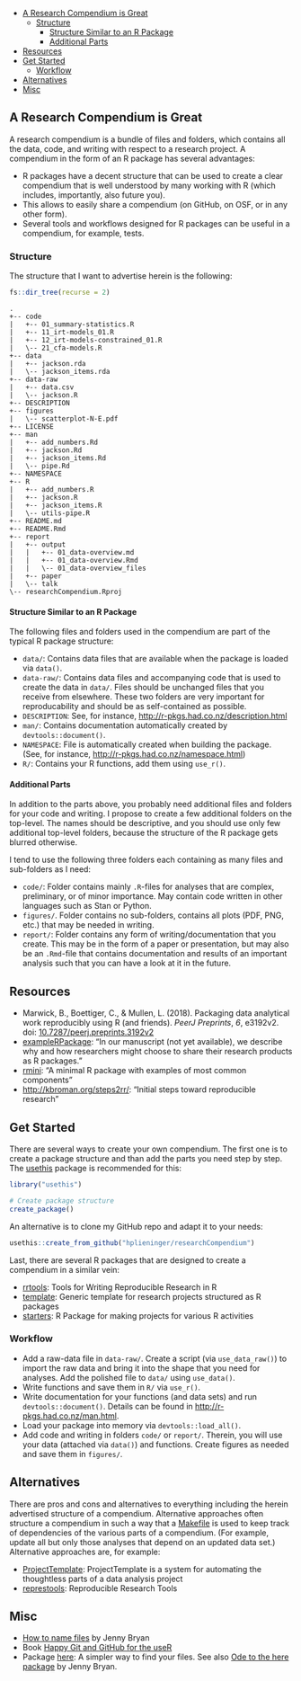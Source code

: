 
  - [A Research Compendium is Great](#a-research-compendium-is-great)
      - [Structure](#structure)
          - [Structure Similar to an R
            Package](#structure-similar-to-an-r-package)
          - [Additional Parts](#additional-parts)
  - [Resources](#resources)
  - [Get Started](#get-started)
      - [Workflow](#workflow)
  - [Alternatives](#alternatives)
  - [Misc](#misc)

<!-- README.md is generated from README.Rmd. Please edit that file -->

## A Research Compendium is Great

A research compendium is a bundle of files and folders, which contains
all the data, code, and writing with respect to a research project. A
compendium in the form of an R package has several advantages:

  - R packages have a decent structure that can be used to create a
    clear compendium that is well understood by many working with R
    (which includes, importantly, also future you).
  - This allows to easily share a compendium (on GitHub, on OSF, or in
    any other form).
  - Several tools and workflows designed for R packages can be useful in
    a compendium, for example, tests.

### Structure

The structure that I want to advertise herein is the following:

``` r
fs::dir_tree(recurse = 2)
```

    .
    +-- code
    |   +-- 01_summary-statistics.R
    |   +-- 11_irt-models_01.R
    |   +-- 12_irt-models-constrained_01.R
    |   \-- 21_cfa-models.R
    +-- data
    |   +-- jackson.rda
    |   \-- jackson_items.rda
    +-- data-raw
    |   +-- data.csv
    |   \-- jackson.R
    +-- DESCRIPTION
    +-- figures
    |   \-- scatterplot-N-E.pdf
    +-- LICENSE
    +-- man
    |   +-- add_numbers.Rd
    |   +-- jackson.Rd
    |   +-- jackson_items.Rd
    |   \-- pipe.Rd
    +-- NAMESPACE
    +-- R
    |   +-- add_numbers.R
    |   +-- jackson.R
    |   +-- jackson_items.R
    |   \-- utils-pipe.R
    +-- README.md
    +-- README.Rmd
    +-- report
    |   +-- output
    |   |   +-- 01_data-overview.md
    |   |   +-- 01_data-overview.Rmd
    |   |   \-- 01_data-overview_files
    |   +-- paper
    |   \-- talk
    \-- researchCompendium.Rproj

#### Structure Similar to an R Package

The following files and folders used in the compendium are part of the
typical R package structure:

  - `data/`: Contains data files that are available when the package is
    loaded via `data()`.
  - `data-raw/`: Contains data files and accompanying code that is used
    to create the data in `data/`. Files should be unchanged files that
    you receive from elsewhere. These two folders are very important for
    reproducability and should be as self-contained as possible.
  - `DESCRIPTION`: See, for instance,
    <http://r-pkgs.had.co.nz/description.html>
  - `man/`: Contains documentation automatically created by
    `devtools::document()`.
  - `NAMESPACE`: File is automatically created when building the
    package. (See, for instance,
    <http://r-pkgs.had.co.nz/namespace.html>)
  - `R/`: Contains your R functions, add them using `use_r()`.

#### Additional Parts

In addition to the parts above, you probably need additional files and
folders for your code and writing. I propose to create a few additional
folders on the top-level. The names should be descriptive, and you
should use only few additional top-level folders, because the structure
of the R package gets blurred otherwise.

I tend to use the following three folders each containing as many files
and sub-folders as I need:

  - `code/`: Folder contains mainly `.R`-files for analyses that are
    complex, preliminary, or of minor importance. May contain code
    written in other languages such as Stan or Python.
  - `figures/`. Folder contains no sub-folders, contains all plots (PDF,
    PNG, etc.) that may be needed in writing.
  - `report/`: Folder contains any form of writing/documentation that
    you create. This may be in the form of a paper or presentation, but
    may also be an `.Rmd`-file that contains documentation and results
    of an important analysis such that you can have a look at it in the
    future.

## Resources

  - Marwick, B., Boettiger, C., & Mullen, L. (2018). Packaging data
    analytical work reproducibly using R (and friends). *PeerJ
    Preprints*, *6*, e3192v2. doi:
    [10.7287/peerj.preprints.3192v2](https://doi.org/10.7287/peerj.preprints.3192v2)
  - [exampleRPackage](https://github.com/mvuorre/exampleRPackage): “In
    our manuscript (not yet available), we describe why and how
    researchers might choose to share their research products as R
    packages.”
  - [rmini](https://github.com/yihui/rmini): “A minimal R package with
    examples of most common components”
  - <http://kbroman.org/steps2rr/>: “Initial steps toward reproducible
    research”

## Get Started

There are several ways to create your own compendium. The first one is
to create a package structure and than add the parts you need step by
step. The [usethis](https://usethis.r-lib.org/index.html) package is
recommended for this:

``` r
library("usethis")

# Create package structure
create_package()
```

An alternative is to clone my GitHub repo and adapt it to your needs:

``` r
usethis::create_from_github("hplieninger/researchCompendium")
```

Last, there are several R packages that are designed to create a
compendium in a similar vein:

  - [rrtools](https://github.com/benmarwick/rrtools): Tools for Writing
    Reproducible Research in R
  - [template](https://github.com/Pakillo/template): Generic template
    for research projects structured as R packages
  - [starters](https://github.com/lockedata/starters): R Package for
    making projects for various R activities

### Workflow

  - Add a raw-data file in `data-raw/`. Create a script (via
    `use_data_raw()`) to import the raw data and bring it into the shape
    that you need for analyses. Add the polished file to `data/` using
    `use_data()`.
  - Write functions and save them in `R/` via `use_r()`.
  - Write documentation for your functions (and data sets) and run
    `devtools::document()`. Details can be found in
    <http://r-pkgs.had.co.nz/man.html>.
  - Load your package into memory via `devtools::load_all()`.
  - Add code and writing in folders `code/` or `report/`. Therein, you
    will use your data (attached via `data()`) and functions. Create
    figures as needed and save them in `figures/`.

## Alternatives

There are pros and cons and alternatives to everything including the
herein advertised structure of a compendium. Alternative approaches
often structure a compendium in such a way that a
[Makefile](https://en.wikipedia.org/wiki/Make_\(software\)) is used to
keep track of dependencies of the various parts of a compendium. (For
example, update all but only those analyses that depend on an updated
data set.) Alternative approaches are, for example:

  - [ProjectTemplate](http://projecttemplate.net/): ProjectTemplate is a
    system for automating the thoughtless parts of a data analysis
    project
  - [represtools](https://github.com/PirateGrunt/represtools):
    Reproducible Research Tools

## Misc

  - [How to name
    files](https://speakerdeck.com/jennybc/how-to-name-files) by Jenny
    Bryan
  - Book [Happy Git and GitHub for the useR](https://happygitwithr.com/)
  - Package [here](https://here.r-lib.org/): A simpler way to find your
    files. See also [Ode to the here
    package](https://github.com/jennybc/here_here) by Jenny Bryan.

